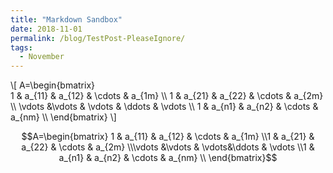 ```yaml
---
title: "Markdown Sandbox"
date: 2018-11-01
permalink: /blog/TestPost-PleaseIgnore/
tags:
  - November
---
```


\\[
A=\begin{bmatrix}  
1 & a_{11} & a_{12} & \cdots & a_{1m}  \\\\
1 & a_{21} & a_{22} & \cdots & a_{2m} \\\\
\vdots &\vdots & \vdots & \ddots & \vdots \\\\
1 & a_{n1} & a_{n2} & \cdots & a_{nm} \\\\
\end{bmatrix}
\\]

$$A=\begin{bmatrix} 1 & a_{11} & a_{12} & \cdots & a_{1m}  \\1 & a_{21} & a_{22} & \cdots & a_{2m} \\\vdots &\vdots & \vdots&\ddots & \vdots \\1 & a_{n1} & a_{n2} & \cdots & a_{nm} \\
\end{bmatrix}$$
